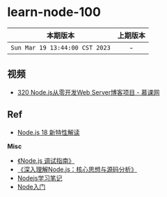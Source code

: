 # learn-node-100

|本期版本|上期版本
|:---:|:---:
`Sun Mar 19 13:44:00 CST 2023` | -

## 视频


* [320 Node.js从零开发Web Server博客项目 - 慕课网](./imooc-320)


## Ref


* [Node.js 18 新特性解读](https://zhuanlan.zhihu.com/p/502951532)

**Misc**

* [《Node.js 调试指南》](https://github.com/nswbmw/node-in-debugging)
* [《深入理解Node.js：核心思想与源码分析》](https://github.com/yjhjstz/deep-into-node)
* [Nodejs学习笔记](https://github.com/chyingp/nodejs-learning-guide)
* [Node入门](https://www.nodebeginner.org/index-zh-cn.html)